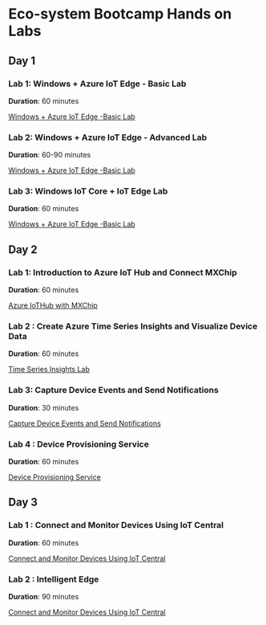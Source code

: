 # Eco-system Bootcamp Hands on Labs

<!-- ![Imported Script](images/ref_architecture.png "Header Image") -->

## Day 1

### Lab 1: Windows + Azure IoT Edge - Basic Lab

**Duration**: 60 minutes

[Windows + Azure IoT Edge -Basic Lab](Day1-HOL1.md)

### Lab 2: Windows + Azure IoT Edge - Advanced Lab

**Duration**: 60-90 minutes

[Windows + Azure IoT Edge -Basic Lab](Day1-HOL2.md)

### Lab 3: Windows IoT Core + IoT Edge Lab

**Duration**: 60 minutes

[Windows + Azure IoT Edge -Basic Lab](Day1-HOL3.md)

## Day 2

### Lab 1: Introduction to Azure IoT Hub and Connect MXChip

**Duration**: 60 minutes

[Azure IoTHub with MXChip](https://github.com/Azure-Samples/azureiotlabs/blob/master/IoTHub/README.md)

### Lab 2 : Create Azure Time Series Insights and Visualize Device Data

**Duration**: 60 minutes

[Time Series Insights Lab](https://github.com/Azure-Samples/azureiotlabs/blob/master/timeseriesinsights/README.md)

### Lab 3: Capture Device Events and Send Notifications

**Duration**: 30 minutes

[Capture Device Events and Send Notifications](https://github.com/Azure-Samples/azureiotlabs/blob/master/EventGrid/README.md)

### Lab 4 : Device Provisioning Service

**Duration**: 60 minutes

[Device Provisioning Service](https://docs.microsoft.com/en-us/azure/iot-dps/how-to-connect-mxchip-iot-devkit)

## Day 3

### Lab 1 : Connect and Monitor Devices Using IoT Central  

**Duration**: 60 minutes

[Connect and Monitor Devices Using IoT Central](https://docs.microsoft.com/en-us/azure/iot-central/howto-connect-devkit)

### Lab 2 : Intelligent Edge  

**Duration**: 90 minutes

[Connect and Monitor Devices Using IoT Central](https://docs.microsoft.com/en-us/azure/iot-central/howto-connect-devkit)
